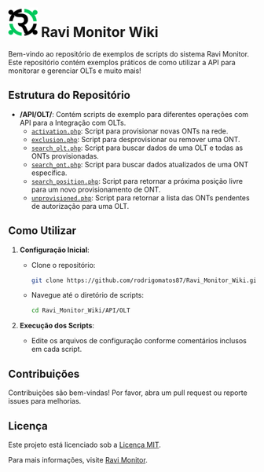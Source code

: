 # <img src="https://github.com/rodrigomatos87/Ravi_Monitor_Wiki/blob/main/Logo.png" alt="Ravi Monitor Logo" width="60" height="60"> Ravi Monitor Wiki

Bem-vindo ao repositório de exemplos de scripts do sistema Ravi Monitor. Este repositório contém exemplos práticos de como utilizar a API para monitorar e gerenciar OLTs e muito mais!

## Estrutura do Repositório

- **/API/OLT/**: Contém scripts de exemplo para diferentes operações com API para a Integração com OLTs.
  - [`activation.php`](https://github.com/rodrigomatos87/Ravi_Monitor_Wiki/blob/main/API/OLT/activation.php): Script para provisionar novas ONTs na rede.
  - [`exclusion.php`](https://github.com/rodrigomatos87/Ravi_Monitor_Wiki/blob/main/API/OLT/exclusion.php): Script para desprovisionar ou remover uma ONT.
  - [`search_olt.php`](https://github.com/rodrigomatos87/Ravi_Monitor_Wiki/blob/main/API/OLT/search_olt.php): Script para buscar dados de uma OLT e todas as ONTs provisionadas.
  - [`search_ont.php`](https://github.com/rodrigomatos87/Ravi_Monitor_Wiki/blob/main/API/OLT/search_ont.php): Script para buscar dados atualizados de uma ONT específica.
  - [`search_position.php`](https://github.com/rodrigomatos87/Ravi_Monitor_Wiki/blob/main/API/OLT/search_position.php): Script para retornar a próxima posição livre para um novo provisionamento de ONT.
  - [`unprovisioned.php`](https://github.com/rodrigomatos87/Ravi_Monitor_Wiki/blob/main/API/OLT/unprovisioned.php): Script para retornar a lista das ONTs pendentes de autorização para uma OLT.

## Como Utilizar

1. **Configuração Inicial**:
   - Clone o repositório:
     ```sh
     git clone https://github.com/rodrigomatos87/Ravi_Monitor_Wiki.git
     ```
   - Navegue até o diretório de scripts:
     ```sh
     cd Ravi_Monitor_Wiki/API/OLT
     ```

2. **Execução dos Scripts**:
   - Edite os arquivos de configuração conforme comentários inclusos em cada script.

## Contribuições

Contribuições são bem-vindas! Por favor, abra um pull request ou reporte issues para melhorias.

## Licença

Este projeto está licenciado sob a [Licença MIT](LICENCE).

Para mais informações, visite [Ravi Monitor](https://ravimonitor.com).
